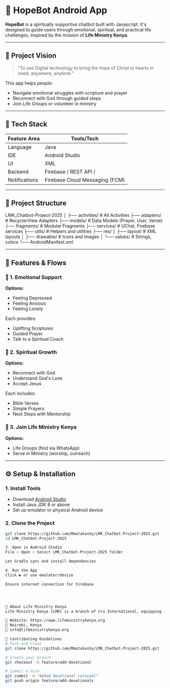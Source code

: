 
# 🙏 HopeBot  Android App

**HopeBot** is a spiritually supportive chatbot built with Javascript. It's designed to guide users through emotional, spiritual, and practical life challenges, inspired by the mission of **Life Ministry Kenya**.

---

## 📌 Project Vision

> “To use Digital technology to bring the hope of Christ to hearts in need, anywhere, anytime.”

This app helps people:
- Navigate emotional struggles with scripture and prayer
- Reconnect with God through guided steps
- Join Life Groups or volunteer in ministry

---

## 🧰 Tech Stack

| Feature Area    | Tools/Tech                    |
|----------------|-------------------------------|
| Language        | Java                          |
| IDE             | Android Studio                |
| UI              | XML                           |
| Backend   | Firebase / REST API /   |
| Notifications   | Firebase Cloud Messaging (FCM)|

---

## 📁 Project Structure
LMK_Chatbot-Project-2025
│
├── activities/ # All Activities
├── adapters/ # RecyclerView Adapters
├── models/ # Data Models (Prayer, User, Verse)
├── fragments/ # Modular Fragments
├── services/ # UChat, Firebase services
├── utils/ # Helpers and utilities
├── res/
│ ├── layout/ # XML layouts
│ ├── drawable/ # Icons and images
│ └── values/ # Strings, colors
└── AndroidManifest.xml

---

## 📲 Features & Flows

### 💬 1. Emotional Support
**Options:**
- Feeling Depressed
- Feeling Anxious
- Feeling Lonely

Each provides:
- Uplifting Scriptures
- Guided Prayer
- Talk to a Spiritual Coach

### 🙏 2. Spiritual Growth
**Options:**
- Reconnect with God
- Understand God's Love
- Accept Jesus

Each includes:
- Bible Verses
- Simple Prayers
- Next Steps with Mentorship

### 🤝 3. Join Life Ministry Kenya
**Options:**
- Life Groups (find via WhatsApp)
- Serve in Ministry (worship, outreach)


---

## ⚙️ Setup & Installation

### 1. Install Tools

- Download [Android Studio](https://developer.android.com/studio)
- Install Java JDK 8 or above
- Set up emulator or physical Android device

### 2. Clone the Project

```bash
git clone https://github.com/Mmatakashy/LMK_Chatbot-Project-2025.git
cd LMK_Chatbot-Project-2025

3. Open in Android Studio
File > Open > Select LMK_Chatbot-Project-2025 folder

Let Gradle sync and install dependencies

4. Run the App
Click ▶️ or use emulator/device

Ensure internet connection for Firebase




🙋 About Life Ministry Kenya
Life Ministry Kenya (LMK) is a branch of Cru International, equipping individuals and communities to grow spiritually and impact their world.

🔗 Website: https://www.lifeministrykenya.org
📍 Nairobi, Kenya
📧 info@lifeministrykenya.org

🙌 Contributing Guidelines
# Fork and Clone
git clone https://github.com/Mmatakashy/LMK_Chatbot-Project-2025.git

# Create your branch
git checkout -b feature/add-devotional

# Commit & Push
git commit -m "Added devotional carousel"
git push origin feature/add-devotionals

